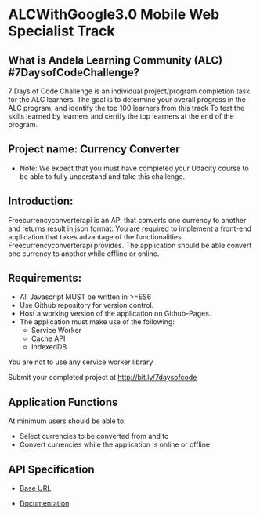 # ALCWithGoogle3.0 Mobile Web Specialist Track

## What is Andela Learning Community (ALC) #7DaysofCodeChallenge?
7 Days of Code Challenge is an individual project/program completion task for the ALC learners. The goal is to
determine your overall progress in the ALC program, and identify the top 100 learners from this track
To test the skills learned by learners and certify the top learners at the end of the program.

## Project name: Currency Converter

* Note: We expect that you must have completed your Udacity course to be able to fully understand and take this challenge.

## Introduction:
Freecurrencyconverterapi is an API that converts one currency to another and returns result in json format.
You are required to implement a front-end application that takes advantage of the functionalities Freecurrencyconverterapi provides. The application should be able convert one currency to another while offline or online.

## Requirements:
- All Javascript MUST be written in >=ES6
- Use Github repository for version control.
- Host a working version of the application on Github-Pages.
- The application must make use of the following:
    - Service Worker
    - Cache API
    - IndexedDB

You are not to use any service worker library

Submit your completed project at http://bit.ly/7daysofcode 

## Application Functions
At minimum users should be able to:
- Select currencies to be converted from and to
- Convert currencies while the application is online or offline

## API Specification
- [Base URL](https://www.currencyconverterapi.com)

- [Documentation](https://www.currencyconverterapi.com/docs)
